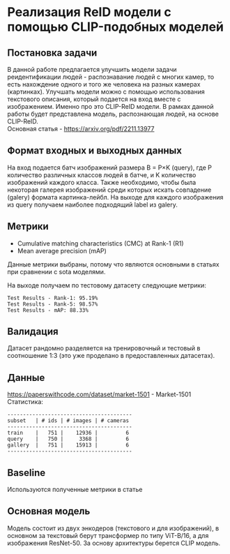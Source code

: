 # Реализация ReID модели с помощью CLIP-подобных моделей  

## Постановка задачи  
В данной работе предлагается улучшить модели задачи реидентификации людей - распознавание людей с многих камер, то есть нахождение одного и того же человека на разных камерах (картинках). Улучшать модели можно с помощью использования текстового описания, который подается на вход вместе с изображением. Именно про это CLIP-ReID модели. В рамках данной работы будет представлена модель, распознающая людей, на основе CLIP-ReID.  
Основная статья - https://arxiv.org/pdf/2211.13977  

## Формат входных и выходных данных  
На вход подается батч изображений размера B = P×K (query), где P количество различных классов людей в батче, и K количество изображений каждого класса. Также необходимо, чтобы была некоторая галерея изображений среди которых искать совпадение (galery) формата картинка-лейбл. На выходе для каждого изображения из query получаем наиболее подходящий label из galery.  

## Метрики  
* Сumulative matching characteristics (CMC) at Rank-1 (R1)  
* Mean average precision (mAP)  

Данные метрики выбраны, потому что являются основными в статьях при сравнении с sota моделями.  

На выходе получаем по тестовому датасету следующие метрики:   
```
Test Results - Rank-1: 95.19%   
Test Results - Rank-5: 98.57%  
Test Results - mAP: 88.33%  
```
## Валидация  
Датасет рандомно разделяется на тренировочный и тестовый в соотношение 1:3 (это уже проделано в предоставленных датасетах).

## Данные  
https://paperswithcode.com/dataset/market-1501 - Market-1501
Статистика:  
```
----------------------------------------  
subset   | # ids | # images | # cameras  
----------------------------------------  
train    |   751 |    12936 |         6  
query    |   750 |     3368 |         6  
gallery  |   751 |    15913 |         6  
----------------------------------------  
```

## Baseline  
Используются полученные метрики в статье  

## Основная модель  
Модель состоит из двух энкодеров (текстового и для изображений), в основном за текстовый берут трансформер по типу ViT-B/16, а для изображения ResNet-50. За основу архитектуры берется CLIP модель.  
